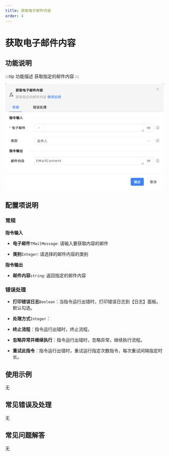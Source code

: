 ```yaml
---
title: 获取电子邮件内容
order: 4
---
```


# 获取电子邮件内容

## 功能说明

:::tip 功能描述
获取指定的邮件内容
:::

![获取电子邮件内容](../../../assets/获取电子邮件内容_command.png)

## 配置项说明

### 常规

**指令输入**

- **电子邮件**`TMailMessage`: 请输入要获取内容的邮件

- **类别**`Integer`: 请选择的邮件内容的类别


**指令输出**

- **邮件内容**`string`: 返回指定的邮件内容

### 错误处理

- **打印错误日志**`Boolean`：当指令运行出错时，打印错误日志到【日志】面板。默认勾选。

- **处理方式**`Integer`：

 - **终止流程**：指令运行出错时，终止流程。

 - **忽略异常并继续执行**：指令运行出错时，忽略异常，继续执行流程。

 - **重试此指令**：指令运行出错时，重试运行指定次数指令，每次重试间隔指定时长。

## 使用示例
无

## 常见错误及处理

无

## 常见问题解答

无

